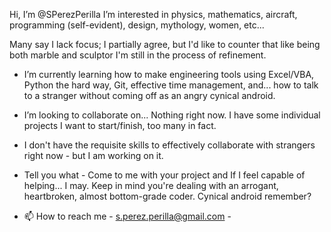 Hi, I’m @SPerezPerilla I’m interested in physics, mathematics, aircraft, programming (self-evident), design, mythology, women, etc... <br     />




Many say I lack focus; I partially agree, but I'd like to counter that like being both marble and sculptor I'm still in the process of refinement. <br  />  


- I’m currently learning how to make engineering tools using Excel/VBA, Python the hard way, Git, effective time management, and... how to talk to a stranger without 
  coming off as an angry cynical android.




- I’m looking to collaborate on... Nothing right now. I have some individual projects I want to start/finish, too many in fact.
- I don't have the requisite skills to effectively collaborate with strangers right now - but I am working on it.<br/>
- Tell you what - Come to me with your project and If I feel capable of helping... I may. Keep in mind you're dealing with an arrogant, heartbroken, almost bottom-grade  	coder. Cynical android remember?




- 📫 How to reach me - s.perez.perilla@gmail.com - <!--- or maybe you can send me a letter with one of those magical letter-delivering birds I keep hearing about. Maybe we can figure out what makes them magic. Once we do, we can bind the bird population into the global economy, I don't like those free-loaders eating worms off of private land. /s ---><br/> 

<!---
SPerezPerilla/SPerezPerilla is a ✨ special ✨ repository because its `README.md` (this file) appears on your GitHub profile.
You can click the Preview link to take a look at your changes.
--->

